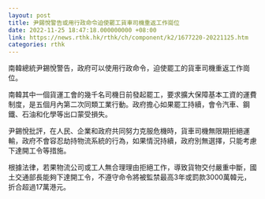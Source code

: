 ```yaml
---
layout: post
title: 尹錫悅警告或用行政命令迫使罷工貨車司機重返工作崗位
date: 2022-11-25 18:47:18.000000000 +08:00
link: https://news.rthk.hk/rthk/ch/component/k2/1677220-20221125.htm
categories: rthk
---
```


南韓總統尹錫悅警告，政府可以使用行政命令，迫使罷工的貨車司機重返工作崗位。

南韓其中一個貨運工會的幾千名司機日前發起罷工，要求擴大保障基本工資的運費制度，是五個月內第二次同類工業行動。政府擔心如果罷工持續，會令汽車、鋼鐵、石油和化學等出口蒙受損失。

尹錫悅批評，在人民、企業和政府共同努力克服危機時，貨車司機無限期拒絕運輸，政府不會容忍劫持物流系統的行為，如果情況持續，政府別無選擇，只能考慮下達開工令等措施。

根據法律，若果物流公司或工人無合理理由拒絕工作，導致貨物交付嚴重中斷，國土交通部長能夠下達開工令，不遵守命令將被監禁最高3年或罰款3000萬韓元，折合超過17萬港元。
